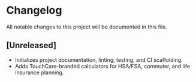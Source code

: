 # Changelog

All notable changes to this project will be documented in this file.

## [Unreleased]
- Initializes project documentation, linting, testing, and CI scaffolding.
- Adds TouchCare-branded calculators for HSA/FSA, commuter, and life insurance planning.
